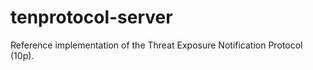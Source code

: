 # tenprotocol-server

Reference implementation of the Threat Exposure Notification Protocol (10p).

